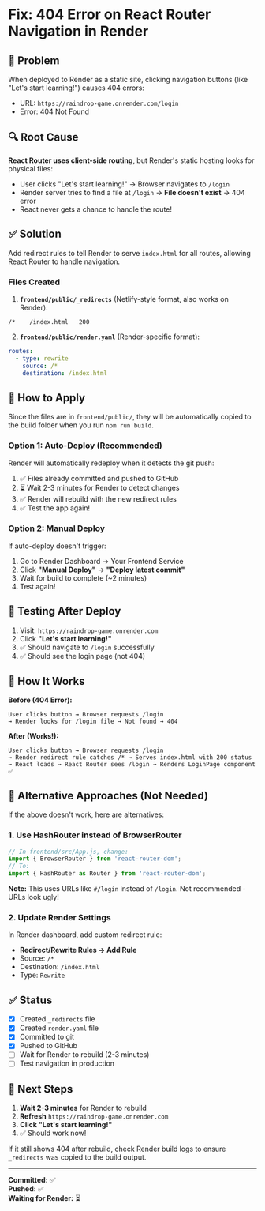 # Fix: 404 Error on React Router Navigation in Render

## 🐛 Problem

When deployed to Render as a static site, clicking navigation buttons (like "Let's start learning!") causes 404 errors:
- URL: `https://raindrop-game.onrender.com/login`
- Error: 404 Not Found

## 🔍 Root Cause

**React Router uses client-side routing**, but Render's static hosting looks for physical files:
- User clicks "Let's start learning!" → Browser navigates to `/login`
- Render server tries to find a file at `/login` → **File doesn't exist** → 404 error
- React never gets a chance to handle the route!

## ✅ Solution

Add redirect rules to tell Render to serve `index.html` for all routes, allowing React Router to handle navigation.

### Files Created

1. **`frontend/public/_redirects`** (Netlify-style format, also works on Render):
```
/*    /index.html   200
```

2. **`frontend/public/render.yaml`** (Render-specific format):
```yaml
routes:
  - type: rewrite
    source: /*
    destination: /index.html
```

## 🚀 How to Apply

Since the files are in `frontend/public/`, they will be automatically copied to the build folder when you run `npm run build`.

### Option 1: Auto-Deploy (Recommended)
Render will automatically redeploy when it detects the git push:
1. ✅ Files already committed and pushed to GitHub
2. ⏳ Wait 2-3 minutes for Render to detect changes
3. ✅ Render will rebuild with the new redirect rules
4. ✅ Test the app again!

### Option 2: Manual Deploy
If auto-deploy doesn't trigger:
1. Go to Render Dashboard → Your Frontend Service
2. Click **"Manual Deploy"** → **"Deploy latest commit"**
3. Wait for build to complete (~2 minutes)
4. Test again!

## 🧪 Testing After Deploy

1. Visit: `https://raindrop-game.onrender.com`
2. Click **"Let's start learning!"**
3. ✅ Should navigate to `/login` successfully
4. ✅ Should see the login page (not 404)

## 📝 How It Works

**Before (404 Error):**
```
User clicks button → Browser requests /login
→ Render looks for /login file → Not found → 404
```

**After (Works!):**
```
User clicks button → Browser requests /login
→ Render redirect rule catches /* → Serves index.html with 200 status
→ React loads → React Router sees /login → Renders LoginPage component ✅
```

## 🔧 Alternative Approaches (Not Needed)

If the above doesn't work, here are alternatives:

### 1. Use HashRouter instead of BrowserRouter
```javascript
// In frontend/src/App.js, change:
import { BrowserRouter } from 'react-router-dom';
// To:
import { HashRouter as Router } from 'react-router-dom';
```
**Note:** This uses URLs like `#/login` instead of `/login`. Not recommended - URLs look ugly!

### 2. Update Render Settings
In Render dashboard, add custom redirect rule:
- **Redirect/Rewrite Rules → Add Rule**
- Source: `/*`
- Destination: `/index.html`
- Type: `Rewrite`

## ✅ Status

- [x] Created `_redirects` file
- [x] Created `render.yaml` file  
- [x] Committed to git
- [x] Pushed to GitHub
- [ ] Wait for Render to rebuild (2-3 minutes)
- [ ] Test navigation in production

## 🎯 Next Steps

1. **Wait 2-3 minutes** for Render to rebuild
2. **Refresh** `https://raindrop-game.onrender.com`
3. **Click "Let's start learning!"**
4. ✅ Should work now!

If it still shows 404 after rebuild, check Render build logs to ensure `_redirects` was copied to the build output.

---

**Committed:** ✅  
**Pushed:** ✅  
**Waiting for Render:** ⏳  
